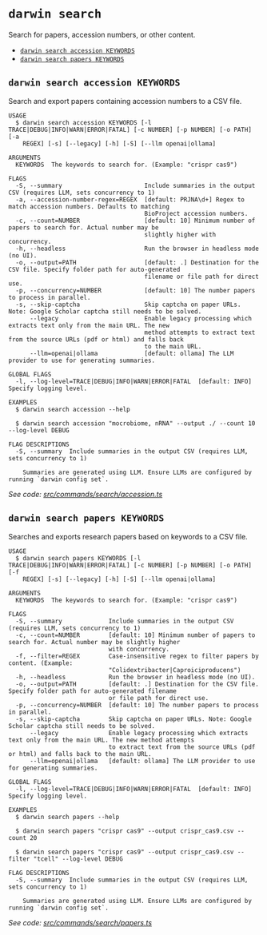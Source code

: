 `darwin search`
===============

Search for papers, accession numbers, or other content.

* [`darwin search accession KEYWORDS`](#darwin-search-accession-keywords)
* [`darwin search papers KEYWORDS`](#darwin-search-papers-keywords)

## `darwin search accession KEYWORDS`

Search and export papers containing accession numbers to a CSV file.

```
USAGE
  $ darwin search accession KEYWORDS [-l TRACE|DEBUG|INFO|WARN|ERROR|FATAL] [-c NUMBER] [-p NUMBER] [-o PATH] [-a
    REGEX] [-s] [--legacy] [-h] [-S] [--llm openai|ollama]

ARGUMENTS
  KEYWORDS  The keywords to search for. (Example: "crispr cas9")

FLAGS
  -S, --summary                       Include summaries in the output CSV (requires LLM, sets concurrency to 1)
  -a, --accession-number-regex=REGEX  [default: PRJNA\d+] Regex to match accession numbers. Defaults to matching
                                      BioProject accession numbers.
  -c, --count=NUMBER                  [default: 10] Minimum number of papers to search for. Actual number may be
                                      slightly higher with concurrency.
  -h, --headless                      Run the browser in headless mode (no UI).
  -o, --output=PATH                   [default: .] Destination for the CSV file. Specify folder path for auto-generated
                                      filename or file path for direct use.
  -p, --concurrency=NUMBER            [default: 10] The number papers to process in parallel.
  -s, --skip-captcha                  Skip captcha on paper URLs. Note: Google Scholar captcha still needs to be solved.
      --legacy                        Enable legacy processing which extracts text only from the main URL. The new
                                      method attempts to extract text from the source URLs (pdf or html) and falls back
                                      to the main URL.
      --llm=openai|ollama             [default: ollama] The LLM provider to use for generating summaries.

GLOBAL FLAGS
  -l, --log-level=TRACE|DEBUG|INFO|WARN|ERROR|FATAL  [default: INFO] Specify logging level.

EXAMPLES
  $ darwin search accession --help

  $ darwin search accession "mocrobiome, nRNA" --output ./ --count 10 --log-level DEBUG

FLAG DESCRIPTIONS
  -S, --summary  Include summaries in the output CSV (requires LLM, sets concurrency to 1)

    Summaries are generated using LLM. Ensure LLMs are configured by running `darwin config set`.
```

_See code: [src/commands/search/accession.ts](https://github.com/rpidanny/darwin/blob/v1.28.2/src/commands/search/accession.ts)_

## `darwin search papers KEYWORDS`

Searches and exports research papers based on keywords to a CSV file.

```
USAGE
  $ darwin search papers KEYWORDS [-l TRACE|DEBUG|INFO|WARN|ERROR|FATAL] [-c NUMBER] [-p NUMBER] [-o PATH] [-f
    REGEX] [-s] [--legacy] [-h] [-S] [--llm openai|ollama]

ARGUMENTS
  KEYWORDS  The keywords to search for. (Example: "crispr cas9")

FLAGS
  -S, --summary             Include summaries in the output CSV (requires LLM, sets concurrency to 1)
  -c, --count=NUMBER        [default: 10] Minimum number of papers to search for. Actual number may be slightly higher
                            with concurrency.
  -f, --filter=REGEX        Case-insensitive regex to filter papers by content. (Example:
                            "Colidextribacter|Caproiciproducens")
  -h, --headless            Run the browser in headless mode (no UI).
  -o, --output=PATH         [default: .] Destination for the CSV file. Specify folder path for auto-generated filename
                            or file path for direct use.
  -p, --concurrency=NUMBER  [default: 10] The number papers to process in parallel.
  -s, --skip-captcha        Skip captcha on paper URLs. Note: Google Scholar captcha still needs to be solved.
      --legacy              Enable legacy processing which extracts text only from the main URL. The new method attempts
                            to extract text from the source URLs (pdf or html) and falls back to the main URL.
      --llm=openai|ollama   [default: ollama] The LLM provider to use for generating summaries.

GLOBAL FLAGS
  -l, --log-level=TRACE|DEBUG|INFO|WARN|ERROR|FATAL  [default: INFO] Specify logging level.

EXAMPLES
  $ darwin search papers --help

  $ darwin search papers "crispr cas9" --output crispr_cas9.csv --count 20

  $ darwin search papers "crispr cas9" --output crispr_cas9.csv --filter "tcell" --log-level DEBUG

FLAG DESCRIPTIONS
  -S, --summary  Include summaries in the output CSV (requires LLM, sets concurrency to 1)

    Summaries are generated using LLM. Ensure LLMs are configured by running `darwin config set`.
```

_See code: [src/commands/search/papers.ts](https://github.com/rpidanny/darwin/blob/v1.28.2/src/commands/search/papers.ts)_
